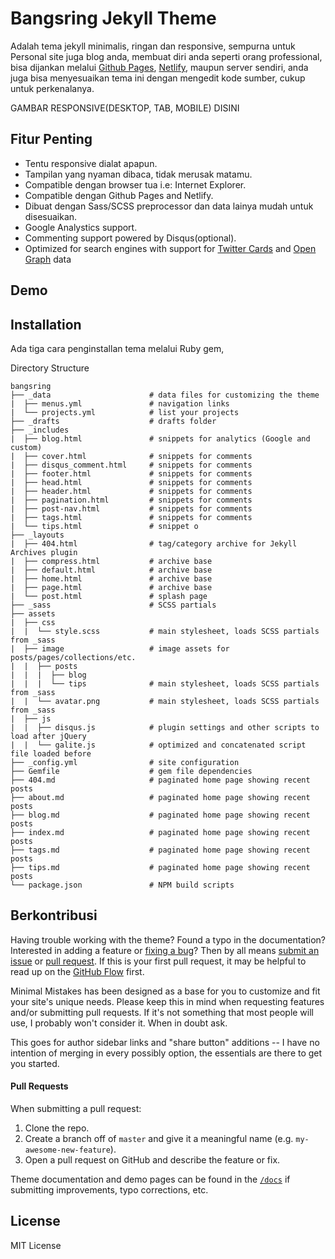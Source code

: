# Bangsring Jekyll Theme
Adalah tema jekyll minimalis, ringan dan responsive, sempurna untuk Personal site juga blog anda, membuat diri anda seperti orang  professional,  bisa dijankan melalui [Github Pages](https://pages.github.com/), [Netlify](https://www.netlify.com/), maupun server sendiri,  anda juga bisa menyesuaikan tema ini dengan mengedit kode sumber, cukup untuk perkenalanya.



GAMBAR RESPONSIVE(DESKTOP, TAB, MOBILE) DISINI



## Fitur Penting

- Tentu responsive dialat apapun.
- Tampilan yang nyaman dibaca, tidak merusak matamu. 
- Compatible dengan browser tua i.e: Internet Explorer.
- Compatible dengan Github Pages and Netlify. 
- Dibuat dengan Sass/SCSS preprocessor dan data lainya mudah untuk disesuaikan.
- Google Analystics support.
- Commenting support powered by Disqus(optional).
- Optimized for search engines with support for [Twitter Cards](https://dev.twitter.com/cards/overview) and [Open Graph](http://ogp.me/) data

## Demo



## Installation

Ada tiga cara penginstallan tema melalui Ruby gem, 

Directory Structure 

```
bangsring
├── _data                      # data files for customizing the theme
|  ├── menus.yml          	   # navigation links
|  └── projects.yml            # list your projects
├── _drafts                    # drafts folder
├── _includes
|  ├── blog.html               # snippets for analytics (Google and custom)
|  ├── cover.html              # snippets for comments
|  ├── disqus_comment.html     # snippets for comments
|  ├── footer.html             # snippets for comments
|  ├── head.html               # snippets for comments
|  ├── header.html             # snippets for comments
|  ├── pagination.html         # snippets for comments
|  ├── post-nav.html           # snippets for comments
|  ├── tags.html               # snippets for comments
|  └── tips.html               # snippet o
├── _layouts
|  ├── 404.html                # tag/category archive for Jekyll Archives plugin
|  ├── compress.html           # archive base
|  ├── default.html            # archive base
|  ├── home.html               # archive base
|  ├── page.html               # archive base
|  └── post.html               # splash page
├── _sass                      # SCSS partials
├── assets
|  ├── css
|  |  └── style.scss           # main stylesheet, loads SCSS partials from _sass
|  ├── image                   # image assets for posts/pages/collections/etc.
|  |  ├── posts				         
|  |  |  ├── blog	
|  |  |  └── tips              # main stylesheet, loads SCSS partials from _sass
|  |  └── avatar.png           # main stylesheet, loads SCSS partials from _sass
|  ├── js
|  |  ├── disqus.js            # plugin settings and other scripts to load after jQuery
|  |  └── galite.js            # optimized and concatenated script file loaded before 
├── _config.yml                # site configuration
├── Gemfile                    # gem file dependencies
├── 404.md                     # paginated home page showing recent posts
├── about.md                   # paginated home page showing recent posts
├── blog.md                    # paginated home page showing recent posts
├── index.md                   # paginated home page showing recent posts
├── tags.md                    # paginated home page showing recent posts
├── tips.md                    # paginated home page showing recent posts
└── package.json               # NPM build scripts
```

## Berkontribusi

Having trouble working with the theme? Found a typo in the documentation? Interested in adding a feature or [fixing a bug](https://github.com/mmistakes/minimal-mistakes/issues)? Then by all means [submit an issue](https://github.com/mmistakes/minimal-mistakes/issues/new) or [pull request](https://help.github.com/articles/using-pull-requests/). If this is your first pull request, it may be helpful to read up on the [GitHub Flow](https://guides.github.com/introduction/flow/) first.

Minimal Mistakes has been designed as a base for you to customize and fit your site's unique needs. Please keep this in mind when requesting features and/or submitting pull requests. If it's not something that most people will use, I probably won't consider it. When in doubt ask.

This goes for author sidebar links and "share button" additions -- I have no intention of merging in every possibly option, the essentials are there to get you started.

#### Pull Requests

When submitting a pull request:

1. Clone the repo.
2. Create a branch off of `master` and give it a meaningful name (e.g. `my-awesome-new-feature`).
3. Open a pull request on GitHub and describe the feature or fix.

Theme documentation and demo pages can be found in the [`/docs`](https://github.com/piharpi/minimal-mistakes/blob/master/docs) if submitting improvements, typo corrections, etc.



## License

MIT License 